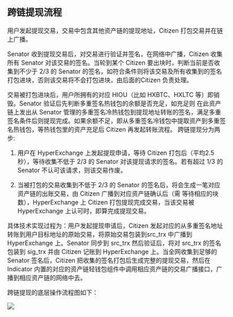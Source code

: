 ## 跨链提现流程

用户发起提现交易，交易中包含其他资产链的提现地址，Citizen 打包交易并在链上广播。

Senator 收到提现交易后，对交易进行验证并签名，在网络中广播，Citizen 收集所有 Senator 对该交易的签名。当轮到某个 Citizen 要出块时，判断当前是否收集到不少于 2/3 的 Senator 的签名，如符合条件则将该交易及所有收集到的签名打包进块，否则该交易将不会打包进块，由后面的Citizen 负责处理。

交易被打包进块后，用户所拥有的对应 HIOU（比如 HXBTC、HXLTC 等）即销毁。Senator 验证后先判断多重签名热钱包的余额是否充足，如充足则
在此资产链上发出从 Senator 管理的多重签名冷热钱包到提现地址转账的签名，满足多重签名条件后则提现完成。如果余额不足，即从多重签名冷钱包中提取资产到多重签名热钱包，等热钱包里的资产充足后 Citizen 再发起转账流程。
跨链提现分为两步:

1. 用户在 HyperExchange 上发起提现申请，等待 Citizen 打包后（平均2.5 秒），等待收集不低于 2/3 的 Senator 对该提现请求的签名。若有超过 1/3 的 Senator 不认可该请求，则该交易作废。

2. 当被打包的交易收集到不低于 2/3 的 Senator 的签名后，将会生成一笔对应资产链的出账交易，由 Citizen 广播到对应资产链确认后（需
等待相应的块数），HyperExchange 上 Citizen 打包提现完成交易，当该交易被 HyperExchange 上认可时，即算完成提现交易。

具体技术实现过程为：用户发起提现申请后，Citizen 发起对应的从多重签名地址转账到用户目标地址的原始交易，将原始交易包装到src_trx 中广播到 HyperExchange 上。Senator 同步到 src_trx 然后验证后，将对 src_trx 的签名包装到 sig_trx 并由 Citizen 记账到
HyperExchange 上。当全网收集到足够的 Senator 签名后，Citizen 把收集的签名打包后生成完整的提现交易，然后在 Indicator 内置的对应的资产链轻钱包组件中调用相应资产链的交易广播接口，广播到相应资产链的网络中去。

跨链提现的底层操作流程图如下：


<img class="hx-icon" src="/img/cross-chain-withdraw.svg" />
